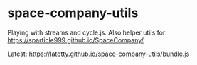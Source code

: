 # space-company-utils
Playing with streams and cycle.js. Also helper utils for https://sparticle999.github.io/SpaceCompany/

Latest: https://latotty.github.io/space-company-utils/bundle.js
